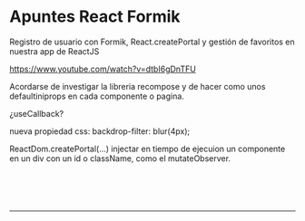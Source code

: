 # Apuntes React Formik

Registro de usuario con Formik, React.createPortal y gestión de favoritos en nuestra app de ReactJS

https://www.youtube.com/watch?v=dtbI6gDnTFU

Acordarse de investigar la libreria recompose y de hacer como unos defaultiniprops en cada componente o pagina.

¿useCallback?

nueva propiedad css:
backdrop-filter: blur(4px);


ReactDom.createPortal(...) injectar en tiempo de ejecuion un componente en un div con un id o className, como el mutateObserver.





~~~

~~~

~~~

~~~

~~~

~~~

~~~

~~~

~~~

~~~







___

